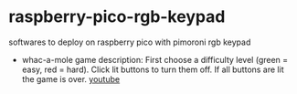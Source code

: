 # raspberry-pico-rgb-keypad
softwares to deploy on raspberry pico with pimoroni rgb keypad

- whac-a-mole game description: First choose a difficulty level (green = easy, red = hard). Click lit buttons to turn them off. If all buttons are lit the game is over. [youtube](https://youtube.com/shorts/jHjuEfl5zho?si=0OD3LTNyG2G-MjE0)
